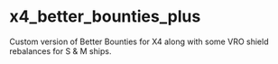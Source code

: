# x4_better_bounties_plus
Custom version of Better Bounties for X4 along with some VRO shield rebalances for S &amp; M ships.
